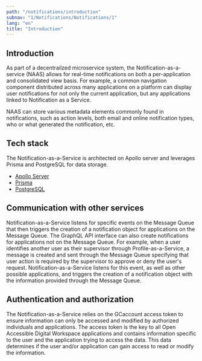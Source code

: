 ```yaml
---
path: "/notifications/introduction"
subnav: "1/Notifications/Notifications/1"
lang: "en"
title: "Introduction"
---
```


<helmet>
<title> Notifications - Introduction </title>
</helmet>

## Introduction

As part of a decentrailzed microservice system, the Notification-as-a-service (NAAS) allows for real-time notifications on both a per-application and consolidated view basis.  For example, a common navigation component distributed across many applications on a platform can display user notifications for not only the current application, but any applications linked to Notification as a Service.

NAAS can store various metadata elements commonly found in notifications, such as action levels, both email and online notification types, who or what generated the notification, etc.

## Tech stack

The Notification-as-a-Service is architected on Apollo server and leverages Prisma and PostgreSQL for data storage.

* [Apollo Server](https://www.apollographql.com/docs/apollo-server/)
* [Prisma](https://www.prisma.io/)
* [PostgreSQL](https://www.postgresql.org/)

## Communication with other services

Notification-as-a-Service listens for specific events on the Message Queue that then triggers the creation of a notification object for applications on the Message Queue.  The GraphQL API interface can also create notifications for applications not on the Message Queue. For example, when a user identifies another user as their supervisor through Profile-as-a-Service, a message is created and sent through the Message Queue specifying that user action is required by the supervisor to approve or deny the user's request.  Notification-as-a-Service listens for this event, as well as other possible applications, and triggers the creation of a notification object with the information provided through the Message Queue.

## Authentication and authorization

The Notification-as-a-Service relies on the GCaccount access token to ensure information can only be accessed and modified by authorized individuals and applications. The access token is the key to all Open Accessible Digital Workspace applications and contains information specific to the user and the application trying to access the data. This data determines if the user and/or application can gain access to read or modify the information.
